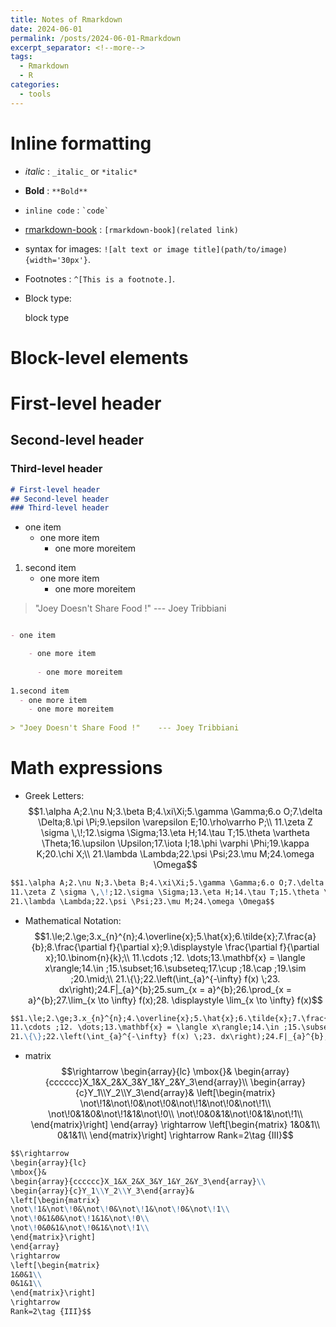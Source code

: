 ```yaml
---
title: Notes of Rmarkdown
date: 2024-06-01
permalink: /posts/2024-06-01-Rmarkdown
excerpt_separator: <!--more-->
tags:
  - Rmarkdown
  - R
categories:
  - tools
---
```

<!--more-->

# Inline formatting

- _italic_ :  `_italic_` or `*italic*`
- **Bold** : `**Bold**`
- `inline code` :  `` `code` ``
- [rmarkdown-book](https://bookdown.org/yihui/rmarkdown/) : `[rmarkdown-book](related link)`
- syntax for images: `![alt text or image title](path/to/image){width='30px'}`. 
- Footnotes : `^[This is a footnote.]`.
- Block type:

    block type

# Block-level elements


# First-level header
## Second-level header
### Third-level header

```markdown
# First-level header
## Second-level header
### Third-level header
```

- one item
    - one more item
      - one more moreitem
      
1. second item
    - one more item
        - one more moreitem
        
> "Joey Doesn't Share Food !"    --- Joey Tribbiani

```markdown

- one item

    - one more item
    
      - one more moreitem
      
1.second item
  - one more item
    - one more moreitem
        
> "Joey Doesn't Share Food !"    --- Joey Tribbiani
```




# Math expressions

- Greek Letters: $$1.\alpha A;2.\nu N;3.\beta B;4.\xi\Xi;5.\gamma \Gamma;6.o O;7.\delta \Delta;8.\pi \Pi;9.\epsilon \varepsilon E;10.\rho\varrho P;\\
11.\zeta Z \sigma \,\!;12.\sigma \Sigma;13.\eta H;14.\tau T;15.\theta \vartheta \Theta;16.\upsilon \Upsilon;17.\iota I;18.\phi \varphi \Phi;19.\kappa K;20.\chi X;\\
21.\lambda \Lambda;22.\psi \Psi;23.\mu M;24.\omega \Omega$$

```markdown
$$1.\alpha A;2.\nu N;3.\beta B;4.\xi\Xi;5.\gamma \Gamma;6.o O;7.\delta \Delta;8.\pi \Pi;9.\epsilon \varepsilon E;10.\rho\varrho P;\\
11.\zeta Z \sigma \,\!;12.\sigma \Sigma;13.\eta H;14.\tau T;15.\theta \vartheta \Theta;16.\upsilon \Upsilon;17.\iota I;18.\phi \varphi \Phi;19.\kappa K;20.\chi X;\\
21.\lambda \Lambda;22.\psi \Psi;23.\mu M;24.\omega \Omega$$
```

- Mathematical Notation: $$1.\le;2.\ge;3.x_{n}^{n};4.\overline{x};5.\hat{x};6.\tilde{x};7.\frac{a}{b};8.\frac{\partial f}{\partial x};9.\displaystyle \frac{\partial f}{\partial x};10.\binom{n}{k};\\
11.\cdots ;12. \dots;13.\mathbf{x} = \langle x\rangle;14.\in ;15.\subset;16.\subseteq;17.\cup ;18.\cap ;19.\sim ;20.\mid;\\
21.\{\};22.\left(\int_{a}^{-\infty} f(x) \;23. dx\right);24.F|_{a}^{b};25.sum_{x = a}^{b};26.\prod_{x = a}^{b};27.\lim_{x \to \infty} f(x);28. \displaystyle \lim_{x \to \infty} f(x)$$


```markdown
$$1.\le;2.\ge;3.x_{n}^{n};4.\overline{x};5.\hat{x};6.\tilde{x};7.\frac{a}{b};8.\frac{\partial f}{\partial x};9.\displaystyle \frac{\partial f}{\partial x};10.\binom{n}{k};\\
11.\cdots ;12. \dots;13.\mathbf{x} = \langle x\rangle;14.\in ;15.\subset;16.\subseteq;17.\cup ;18.\cap ;19.\sim ;20.\mid;\\
21.\{\};22.\left(\int_{a}^{-\infty} f(x) \;23. dx\right);24.F|_{a}^{b};25.sum_{x = a}^{b};26.\prod_{x = a}^{b};27.\lim_{x \to \infty} f(x);28. \displaystyle \lim_{x \to \infty} f(x)$$

```
- matrix
$$\rightarrow
\begin{array}{lc}
\mbox{}&
\begin{array}{cccccc}X_1&X_2&X_3&Y_1&Y_2&Y_3\end{array}\\
\begin{array}{c}Y_1\\Y_2\\Y_3\end{array}&
\left[\begin{matrix}
\not\!1&\not\!0&\not\!0&\not\!1&\not\!0&\not\!1\\
\not\!0&1&0&\not\!1&1&\not\!0\\
\not\!0&0&1&\not\!0&1&\not\!1\\
\end{matrix}\right]
\end{array}
\rightarrow
\left[\begin{matrix}
1&0&1\\
0&1&1\\
\end{matrix}\right]
\rightarrow
Rank=2\tag {III}$$

```markdown
$$\rightarrow
\begin{array}{lc}
\mbox{}&
\begin{array}{cccccc}X_1&X_2&X_3&Y_1&Y_2&Y_3\end{array}\\
\begin{array}{c}Y_1\\Y_2\\Y_3\end{array}&
\left[\begin{matrix}
\not\!1&\not\!0&\not\!0&\not\!1&\not\!0&\not\!1\\
\not\!0&1&0&\not\!1&1&\not\!0\\
\not\!0&0&1&\not\!0&1&\not\!1\\
\end{matrix}\right]
\end{array}
\rightarrow
\left[\begin{matrix}
1&0&1\\
0&1&1\\
\end{matrix}\right]
\rightarrow
Rank=2\tag {III}$$
```
